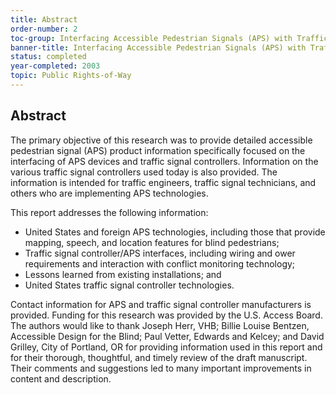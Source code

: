 ```yaml
---
title: Abstract
order-number: 2
toc-group: Interfacing Accessible Pedestrian Signals (APS) with Traffic Signal Control Equipment
banner-title: Interfacing Accessible Pedestrian Signals (APS) with Traffic Signal Control Equipment
status: completed
year-completed: 2003
topic: Public Rights-of-Way
---
```


## Abstract

The primary objective of this research was to provide detailed accessible pedestrian signal (APS) product information specifically focused on the interfacing of APS devices and traffic signal controllers. Information on the various traffic signal controllers used today is also provided. The information is intended for traffic engineers, traffic signal technicians, and others who are implementing APS technologies.

This report addresses the following information:

-   United States and foreign APS technologies, including those that provide mapping, speech, and location features for blind pedestrians;
-   Traffic signal controller/APS interfaces, including wiring and ower requirements and interaction with conflict monitoring technology;
-   Lessons learned from existing installations; and
-   United States traffic signal controller technologies.

Contact information for APS and traffic signal controller manufacturers is provided. Funding for this research was provided by the U.S. Access Board. The authors would like to thank Joseph Herr, VHB; Billie Louise Bentzen, Accessible Design for the Blind; Paul Vetter, Edwards and Kelcey; and David Grilley, City of Portland, OR for providing information used in this report and for their thorough, thoughtful, and timely review of the draft manuscript. Their comments and suggestions led to many important improvements in content and description.
